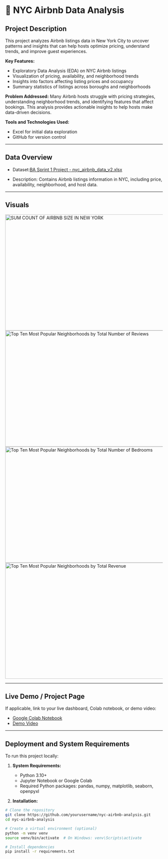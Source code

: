 # 🏡 NYC Airbnb Data Analysis

## Project Description
This project analyzes Airbnb listings data in New York City to uncover patterns and insights that can help hosts optimize pricing, understand trends, and improve guest experiences.

**Key Features:**
- Exploratory Data Analysis (EDA) on NYC Airbnb listings
- Visualization of pricing, availability, and neighborhood trends
- Insights into factors affecting listing prices and occupancy
- Summary statistics of listings across boroughs and neighborhoods

**Problem Addressed:**
Many Airbnb hosts struggle with pricing strategies, understanding neighborhood trends, and identifying features that affect bookings. This analysis provides actionable insights to help hosts make data-driven decisions.

**Tools and Technologies Used:**
- Excel for initial data exploration
- GitHub for version control

---

## Data Overview
- Dataset:[BA Sprint 1 Project - nyc_airbnb_data_v2.xlsx](https://github.com/user-attachments/files/21958636/BA.Sprint.1.Project.-.nyc_airbnb_data_v2.xlsx)

- Description: Contains Airbnb listings information in NYC, including price, availability, neighborhood, and host data.

---

## Visuals

<img width="600" height="371" alt="SUM COUNT OF AIRBNB SIZE IN NEW YORK " src="https://github.com/user-attachments/assets/9446ec03-87ba-48b9-8baa-326647437592" />
<img width="600" height="371" alt="Top Ten Most Popular Neighborhoods by Total Number of Reviews" src="https://github.com/user-attachments/assets/51e2e5a9-5457-49c0-9dcb-433d3265c509" />
<img width="600" height="371" alt="Top Ten Most Popular Neighborhoods by Total Number of Bedrooms" src="https://github.com/user-attachments/assets/780964e2-6c4e-40eb-b4d2-1b0e3b8906f7" />
<img width="600" height="371" alt="Top Ten Most Popular Neighborhoods by Total Revenue" src="https://github.com/user-attachments/assets/e0756e45-e4a5-4c06-a510-2379a7a41b52" />



---

## Live Demo / Project Page
If applicable, link to your live dashboard, Colab notebook, or demo video:

- [Google Colab Notebook](insert-link-here)
- [Demo Video](insert-link-here)

---

## Deployment and System Requirements
To run this project locally:

1. **System Requirements:**
   - Python 3.10+
   - Jupyter Notebook or Google Colab
   - Required Python packages: pandas, numpy, matplotlib, seaborn, openpyxl

2. **Installation:**
```bash
# Clone the repository
git clone https://github.com/yourusername/nyc-airbnb-analysis.git
cd nyc-airbnb-analysis

# Create a virtual environment (optional)
python -m venv venv
source venv/bin/activate  # On Windows: venv\Scripts\activate

# Install dependencies
pip install -r requirements.txt

